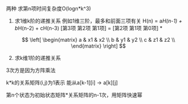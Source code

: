 两种
求第n项时间复杂度O(logn*k^3)
1. 求1维k阶的递推关系
	例如1维三阶，最多和前面三项有关
	H(n) = a*H(n-1) + b*H(n-2) + cH(n-3)
		\[第3项 第2项 第1项] = 
	 \[第2项 第1项 第0项] * 

$$
\left[
 \begin{matrix}
   a & x1 & x2  \\
   b & y1 & y2  \\
   c & z1 & z2  \\
  \end{matrix} 
\right]
$$


2. 求k维1阶的递推关系

3次方是因为方阵乘法

k\*k的关系矩阵(i,j)为1表示
能从a\[k-1]\[i] -> a\[k]\[j]

第n个状态为初始状态矩阵\*关系矩阵的n-1次，用矩阵快速幂